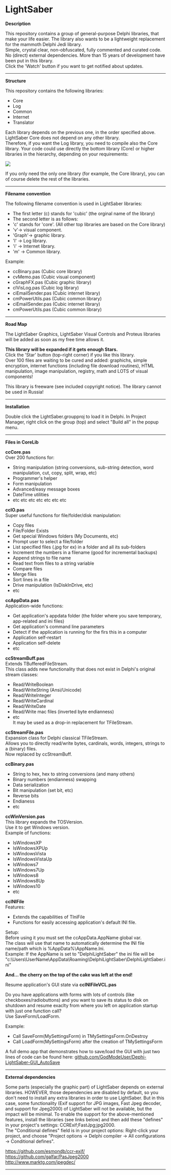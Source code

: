 # LightSaber


**Description**   

This repository contains a group of general-purpose Delphi libraries, that make your life easier.
The library also wants to be a lightweight replacement for the mammoth Delphi Jedi library.  
Simple, crystal clear, non-obfuscated, fully commented and curated code. 
No (direct) external dependencies. 
More than 15 years of development have been put in this library.   
Click the 'Watch' button if you want to get notified about updates.  

_________________

**Structure** 

This repository contains the following libraries: 
 - Core
 - Log
 - Common
 - Internet
 - Translator 
 
Each library depends on the previous one, in the order specified above.  
LightSaber Core does not depend on any other library.   
Therefore, if you want the Log library, you need to compile also the Core library.
Your code could use directly the bottom library (Core) or higher libraries in the hierarchy, depending on your requirements:

![](https://raw.githubusercontent.com/GodModeUser/Delphi-LightSaber/main/Docs/Library%20architecture.png)

If you only need the only one library (for example, the Core library), you can of course delete the rest of the libraries.
_________________

**Filename convention**  

The following filename convention is used in LightSaber libraries:  
- The first letter (c) stands for 'cubic' (the orginal name of the library)
- The second letter is as follows:
- 'c' stands for 'core'.  (All other top libraries are based on the Core library)
- 'v'-> visual component. 
- 'Graph'-> graphic library.
- 'l' -> Log library.
- 'i' -> Internet library.
- 'm' -> Common library.

Example:   
- ccBinary.pas  (Cubic core library)
- cvMemo.pas    (Cubic visual component)
- cGraphFX.pas  (Cubic graphic library) 
- clVisLog.pas (Cubic log library)  
- ciEmailSender.pas (Cubic internet library)  
- cmPowerUtils.pas (Cubic common library)  
- ciEmailSender.pas (Cubic internet library)  
- cmPowerUtils.pas (Cubic common library)  

_________________

**Road Map**  

The LightSaber Graphics, LightSaber Visual Controls and Proteus libraries will be added as soon as my free time allows it.   

**This library will be expanded if it gets enough Stars.**   
Click the 'Star' button (top-right corner) if you like this library.  
Over 100 files are waiting to be cured and added: graphichs, simple encryption, internet functions (including file download routines), HTML manipulation, image manipulation, registry, math and LOTS of visual components!


This library is freeware (see included copyright notice). The library cannot be used in Russia!

_________________

**Installation**  

Double click the LightSaber.groupproj to load it in Delphi.
In Project Manager, right click on the group (top) and select "Build all" in the popup menu.

_________________

**Files in CoreLib**

**ccCore.pas**  
  Over 200 functions for:  
- String manipulation (string conversions, sub-string detection, word manipulation, cut, copy, split, wrap, etc)  
- Programmer's helper  
- Form manipulation  
- Advanced/easy message boxes  
- DateTime utilities  
- etc etc etc etc etc etc etc 
    
    
**ccIO.pas**  
  Super useful functions for file/folder/disk manipulation:  
- Copy files   
- File/Folder Exists    
- Get special Windows folders (My Documents, etc)  
- Prompt user to select a file/folder  
- List specified files (.jpg for ex) in a folder and all its sub-folders  
- Increment the numbers in a filename (good for incremental backups)  
- Append strings to file name  
- Read text from files to a string variable  
- Compare files  
- Merge files  
- Sort lines in a file  
- Drive manipulation (IsDiskInDrive, etc)    
- etc  
     
**ccAppData.pas**  
Application-wide functions:
- Get application's appdata folder (the folder where you save temporary, app-related and ini files)
- Get application's command line parameters
- Detect if the application is running for the firs this in a computer
- Application self-restart
- Application self-delete
- etc
     
**ccStreamBuff.pas**  
Extends TBufferedFileStream.  
This class adds new functionality that does not exist in Delphi's original stream classes:  
- Read/WriteBoolean  
- Read/WriteString (Ansi/Unicode)  
- Read/WriteInteger  
- Read/WriteCardinal  
- Read/WriteDate  
- Read/Write mac files (inverted byte endianness)  
- etc  
It may be used as a drop-in replacement for TFileStream.  
  
     
**ccStreamFile.pas**  
     Expansion class for Delphi classical TFileStream.   
     Allows you to directly read/write bytes, cardinals, words, integers, strings to a (binary) files.  
     Now replaced by ccStreamBuff.
     
**ccBinary.pas**  
- String to hex, hex to string conversions (and many others)  
- Binary numbers (endianness) swapping  
- Data serialization  
- Bit manipulation (set bit, etc)  
- Reverse bits  
- Endianess
- etc   

**ccWinVersion.pas**  
This library expands the TOSVersion.  
Use it to get Windows version.  
Example of functions:    
- IsWindowsXP  
- IsWindowsXPUp  
- IsWindowsVista    
- IsWindowsVistaUp  
- IsWindows7  
- IsWindows7Up  
- IsWindows8  
- IsWindows8Up  
- IsWindows10  
- etc   

**ccINIFile**  
Features:  
- Extends the capabilities of TIniFile  
- Functions for easily accessing application's default INI file.  

Setup:  
     Before using it you must set the ccAppData.AppName global var.  
     The class will use that name to automatically determine the INI file name/path which is %AppData%\AppName.Ini.  
     Example: If the AppName is set to "DelphiLightSaber" the ini file will be  "c:\Users\UserName\AppData\Roaming\DelphiLightSaber\DelphiLightSaber.ini" 
 
 
**And... the cherry on the top of the cake was left at the end!**

Resume application's GUI state via **ccINIFileVCL.pas** 

Do you have applications with forms with lots of controls (like checkboxes/radiobuttons) and you want to save its status to disk on shutdown and resume exaclty from where you left on application startup with just one function call?  
  Use SaveForm/LoadForm.  

Example:   
- Call SaveForm(MySettingsForm) in TMySettingsForm.OnDestroy     
- Call LoadForm(MySettingsForm) after the creation of TMySettingsForm     

A full demo app that demonstrates how to save/load the GUI with just two lines of code can be found here: [github.com/GodModeUser/Dephi-LightSaber-GUI_AutoSave ](https://github.com/GodModeUser/Dephi-LightSaber-GUI_AutoSave)

_________________

**External dependencies**

Some parts (especially the graphic part) of LightSaber depends on external libraries. HOWEVER, those dependencies are disabled by default, so you don't need to install any extra libraries in order to use LightSaber. But in this case, some functionality (Exif support for JPG images, Fast Jpeg decoder, and support for Jpeg2000) of LightSaber will not be available, but the impact will be minimal. To enable the support for the above-mentioned features, install the libraries (see links below) and then add these "defines" in your project's settings: CCRExif;FastJpg;jpg2000.     
The "Conditional defines" field is in your project options: Right-click your project, and choose "Project options -> Delphi compiler -> All configurations -> Conditional defines".   
     
https://github.com/esmondb/ccr-exif/    
https://github.com/galfar/PasJpeg2000    
http://www.marktg.com/jpegdec/    
    
_________________

